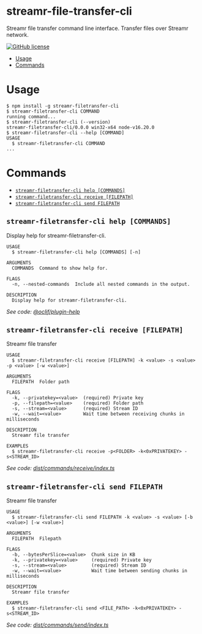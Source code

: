 streamr-file-transfer-cli
=================

Streamr file transfer command line interface. Transfer files over Streamr network.


[![GitHub license](https://img.shields.io/github/license/streamr-dev/streamr-filetransfer-cli)](https://github.com/streamr-dev/streamr-filetransfer-cli/blob/main/LICENSE)

<!-- toc -->
* [Usage](#usage)
* [Commands](#commands)
<!-- tocstop -->
# Usage
<!-- usage -->
```sh-session
$ npm install -g streamr-filetransfer-cli
$ streamr-filetransfer-cli COMMAND
running command...
$ streamr-filetransfer-cli (--version)
streamr-filetransfer-cli/0.0.0 win32-x64 node-v16.20.0
$ streamr-filetransfer-cli --help [COMMAND]
USAGE
  $ streamr-filetransfer-cli COMMAND
...
```
<!-- usagestop -->
# Commands
<!-- commands -->
* [`streamr-filetransfer-cli help [COMMANDS]`](#streamr-filetransfer-cli-help-commands)
* [`streamr-filetransfer-cli receive [FILEPATH]`](#streamr-filetransfer-cli-receive-filepath)
* [`streamr-filetransfer-cli send FILEPATH`](#streamr-filetransfer-cli-send-filepath)

## `streamr-filetransfer-cli help [COMMANDS]`

Display help for streamr-filetransfer-cli.

```
USAGE
  $ streamr-filetransfer-cli help [COMMANDS] [-n]

ARGUMENTS
  COMMANDS  Command to show help for.

FLAGS
  -n, --nested-commands  Include all nested commands in the output.

DESCRIPTION
  Display help for streamr-filetransfer-cli.
```

_See code: [@oclif/plugin-help](https://github.com/oclif/plugin-help/blob/v5.2.9/src/commands/help.ts)_

## `streamr-filetransfer-cli receive [FILEPATH]`

Streamr file transfer

```
USAGE
  $ streamr-filetransfer-cli receive [FILEPATH] -k <value> -s <value> -p <value> [-w <value>]

ARGUMENTS
  FILEPATH  Folder path

FLAGS
  -k, --privatekey=<value>  (required) Private key
  -p, --filepath=<value>    (required) Folder path
  -s, --stream=<value>      (required) Stream ID
  -w, --wait=<value>        Wait time between receiving chunks in milliseconds

DESCRIPTION
  Streamr file transfer

EXAMPLES
  $ streamr-filetransfer-cli receive -p<FOLDER> -k<0xPRIVATEKEY> -s<STREAM_ID>
```

_See code: [dist/commands/receive/index.ts](https://github.com/yaruno/streamr-filetransfer-cli/blob/v0.0.0/dist/commands/receive/index.ts)_

## `streamr-filetransfer-cli send FILEPATH`

Streamr file transfer

```
USAGE
  $ streamr-filetransfer-cli send FILEPATH -k <value> -s <value> [-b <value>] [-w <value>]

ARGUMENTS
  FILEPATH  Filepath

FLAGS
  -b, --bytesPerSlice=<value>  Chunk size in KB
  -k, --privatekey=<value>     (required) Private key
  -s, --stream=<value>         (required) Stream ID
  -w, --wait=<value>           Wait time between sending chunks in milliseconds

DESCRIPTION
  Streamr file transfer

EXAMPLES
  $ streamr-filetransfer-cli send <FILE_PATH> -k<0xPRIVATEKEY> -s<STREAM_ID>
```

_See code: [dist/commands/send/index.ts](https://github.com/yaruno/streamr-filetransfer-cli/blob/v0.0.0/dist/commands/send/index.ts)_
<!-- commandsstop -->
